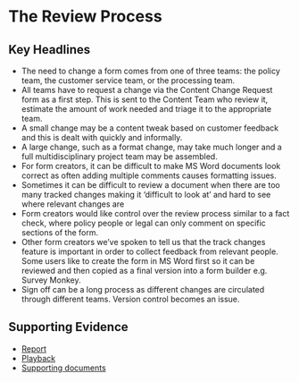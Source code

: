 # The Review Process

## Key Headlines

- The need to change a form comes from one of three teams: the policy team, the customer service team, or the processing team.
- All teams have to request a change via the Content Change Request form as a first step. This is sent to the Content Team who review it, estimate the amount of work needed and triage it to the appropriate team.
- A small change may be a content tweak based on customer feedback and this is dealt with quickly and informally.
- A large change, such as a format change, may take much longer and a full multidisciplinary project team may be assembled.
- For form creators, it can be difficult to make MS Word documents look correct as often adding multiple comments causes formatting issues.
- Sometimes it can be difficult to review a document when there are too many tracked changes making it ‘difficult to look at’ and hard to see where relevant changes are
- Form creators would like control over the review process similar to a fact check, where policy people or legal can only comment on specific sections of the form.
- Other form creators we’ve spoken to tell us that the track changes feature is important in order to collect feedback from relevant people. Some users like to create the form in MS Word first so it can be reviewed and then copied as a final version into a form builder e.g. Survey Monkey.
- Sign off can be a long process as different changes are circulated through different teams. Version control becomes an issue.

## Supporting Evidence
- [Report](https://docs.google.com/presentation/d/1Kd21pObNi68KmPPwOC7wEGsLfhWJNdVV/edit)
- [Playback](https://drive.google.com/file/d/1fadyJNaXB-PfeRNBCM-0cQBZqD_tBXkJ/view?usp=sharing)
- [Supporting documents](https://drive.google.com/drive/folders/1VCr5DkqRLssCBF0_Ax6eCqN8DY8RSMNA)

